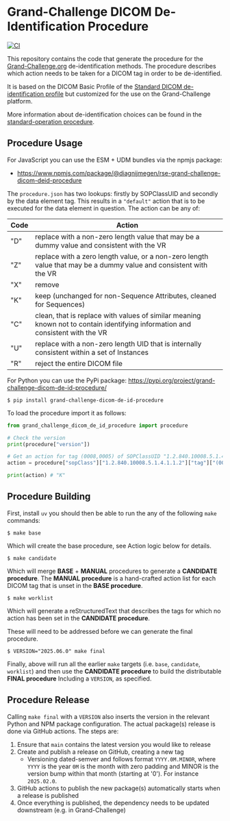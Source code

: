 # Grand-Challenge DICOM De-Identification Procedure

[![CI](https://github.com/DIAGNijmegen/rse-grand-challenge-dicom-de-id-procedure/actions/workflows/ci.yml/badge.svg)](https://github.com/DIAGNijmegen/rse-grand-challenge-dicom-de-id-procedure/actions/workflows/ci.yml)

This repository contains the code that generate the procedure for the [Grand-Challenge.org](https://www.grand-challenge.org) de-identification methods. The procedure describes which action needs to be taken for a DICOM tag in order to be de-identified.

It is based on the DICOM Basic Profile of the [Standard DICOM de-identification profile](https://dicom.nema.org/medical/dicom/current/output/chtml/part15/chapter_E.html#table_E.1-1) but customized for the use on the Grand-Challenge platform.

More information about de-identification choices can be found in the [standard-operation procedure](SOP.md).


## Procedure Usage

For JavaScript you can use the ESM + UDM bundles via the npmjs package:
- https://www.npmjs.com/package/@diagnijmegen/rse-grand-challenge-dicom-deid-procedure

The `procedure.json` has two lookups: firstly by SOPClassUID and secondly by the data element tag. This results in a `"default"` action that is to be executed for the data element in question. The action can be any of:

Code | Action
---|---
"D" |	replace with a non-zero length value that may be a dummy value and consistent with the VR
"Z" |	replace with a zero length value, or a non-zero length value that may be a dummy value and consistent with the VR
"X" |	remove
"K" |	keep (unchanged for non-Sequence Attributes, cleaned for Sequences)
"C" |	clean, that is replace with values of similar meaning known not to contain identifying information and consistent with the VR
"U" |	replace with a non-zero length UID that is internally consistent within a set of Instances
"R" |	reject the entire DICOM file

For Python you can use the PyPi package: https://pypi.org/project/grand-challenge-dicom-de-id-procedure/

    $ pip install grand-challenge-dicom-de-id-procedure

To load the procedure import it as follows:

```Python
from grand_challenge_dicom_de_id_procedure import procedure

# Check the version
print(procedure["version"])

# Get an action for tag (0008,0005) of SOPClassUID "1.2.840.10008.5.1.4.1.1.2" (CT image)
action = procedure["sopClass"]["1.2.840.10008.5.1.4.1.1.2"]["tag"]["(0008,0005)"]["default"]

print(action) # "K"
```

## Procedure Building

First, install `uv` you should then be able to run the any of the following `make` commands:

    $ make base

Which will create the base procedure, see Action logic below for details.

    $ make candidate

Which will merge **BASE** + **MANUAL** procedures to generate a **CANDIDATE procedure**. The **MANUAL procedure** is a hand-crafted action list for each DICOM tag that is unset in the **BASE procedure**.

    $ make worklist

Which will generate a reStructuredText that describes the tags for which no action has been set in the **CANDIDATE procedure**.

These will need to be addressed before we can generate the final procedure.

    $ VERSION="2025.06.0" make final

Finally, above  will run all the earlier `make` targets (i.e. `base`, `candidate`, `worklist`) and then use the **CANDIDATE procedure** to build the distributable **FINAL procedure** Including a `VERSION`, as specified.


## Procedure Release

Calling `make final` with a `VERSION` also inserts the version in the relevant Python and NPM package configuration. The actual package(s) release is done via GitHub actions. The steps are:

1. Ensure that `main` contains the latest version you would like to release
2. Create and publish a release on GitHub, creating a new tag
    - Versioning dated-semver and follows format `YYYY.0M.MINOR`, where `YYYY` is the year `0M` is the month with zero padding and MINOR is the version bump within that month (starting at '0'). For instance `2025.02.0`.
3. GitHub actions to publish the new package(s) automatically starts when a release is published
4. Once everything is published, the dependency needs to be updated downstream (e.g. in Grand-Challenge)
